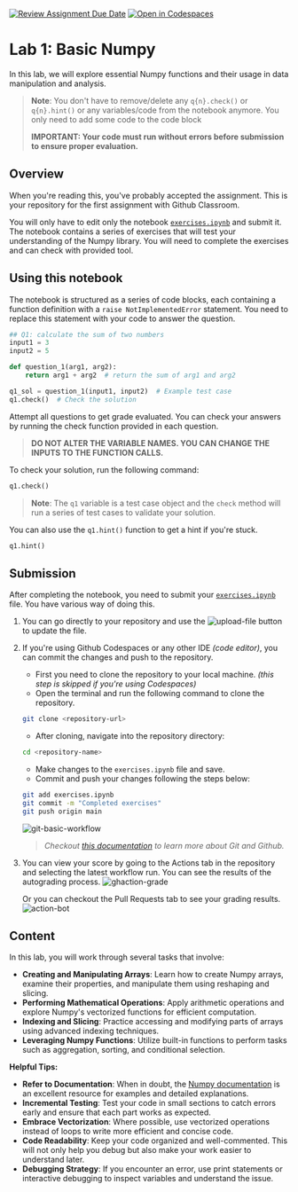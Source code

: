 [![Review Assignment Due Date](https://classroom.github.com/assets/deadline-readme-button-22041afd0340ce965d47ae6ef1cefeee28c7c493a6346c4f15d667ab976d596c.svg)](https://classroom.github.com/a/G2ew6l2g)
[![Open in Codespaces](https://classroom.github.com/assets/launch-codespace-2972f46106e565e64193e422d61a12cf1da4916b45550586e14ef0a7c637dd04.svg)](https://classroom.github.com/open-in-codespaces?assignment_repo_id=18835665)
# Lab 1: Basic Numpy

In this lab, we will explore essential Numpy functions and their usage in data manipulation and analysis.

> **Note**: You don't have to remove/delete any `q{n}.check()` or `q{n}.hint()` or any variables/code from the notebook anymore. You only need to add some code to the code block
>
>
> **IMPORTANT: Your code must run without errors before submission to ensure proper evaluation.**

## Overview

When you're reading this, you've probably accepted the assignment. This is your repository for the first assignment with Github Classroom.

You will only have to edit only the notebook [`exercises.ipynb`](exercises.ipynb) and submit it. The notebook contains a series of exercises that will test your understanding of the Numpy library. You will need to complete the exercises and can check with provided tool.

## Using this notebook

The notebook is structured as a series of code blocks, each containing a function definition with a `raise NotImplementedError` statement. You need to replace this statement with your code to answer the question.

```python
## Q1: calculate the sum of two numbers
input1 = 3
input2 = 5

def question_1(arg1, arg2):
    return arg1 + arg2  # return the sum of arg1 and arg2

q1_sol = question_1(input1, input2)  # Example test case
q1.check()  # Check the solution
```

Attempt all questions to get grade evaluated. You can check your answers by running the check function provided in each question.

> **DO NOT ALTER THE VARIABLE NAMES. YOU CAN CHANGE THE INPUTS TO THE FUNCTION CALLS.**

To check your solution, run the following command:

```python
q1.check()
```

> **Note**: The `q1` variable is a test case object and the `check` method will run a series of test cases to validate your solution.

You can also use the `q1.hint()` function to get a hint if you're stuck.

```python
q1.hint()
```

## Submission

After completing the notebook, you need to submit your [`exercises.ipynb`](exercises.ipynb) file. You have various way of doing this.

1. You can go directly to your repository and use the ![upload-file](https://github.com/user-attachments/assets/17bb42af-20f2-40de-9e64-0e64295d1d31) button to update the file.
2. If you're using Github Codespaces or any other IDE *(code editor)*, you can commit the changes and push to the repository.
    - First you need to clone the repository to your local machine. *(this step is skipped if you're using Codespaces)*
    - Open the terminal and run the following command to clone the repository.

    ```bash
    git clone <repository-url>
    ```

    - After cloning, navigate into the repository directory:

    ```bash
    cd <repository-name>
    ```

    - Make changes to the `exercises.ipynb` file and save.
    - Commit and push your changes following the steps below:

    ```bash
    git add exercises.ipynb
    git commit -m "Completed exercises"
    git push origin main
    ```

    ![git-basic-workflow](./assets/git-basic-workflow.png)

    > *Checkout [this documentation](https://docs.github.com/en/get-started/start-your-journey/git-and-github-learning-resources) to learn more about Git and Github.*

3. You can view your score by going to the Actions tab in the repository and selecting the latest workflow run. You can see the results of the autograding process.
    ![ghaction-grade](assets/autograding-github-action.png)

    Or you can checkout the Pull Requests tab to see your grading results.
    ![action-bot](assets/github-action-bot.png)

## Content

In this lab, you will work through several tasks that involve:

- **Creating and Manipulating Arrays**: Learn how to create Numpy arrays, examine their properties, and manipulate them using reshaping and slicing.
- **Performing Mathematical Operations**: Apply arithmetic operations and explore Numpy's vectorized functions for efficient computation.
- **Indexing and Slicing**: Practice accessing and modifying parts of arrays using advanced indexing techniques.
- **Leveraging Numpy Functions**: Utilize built-in functions to perform tasks such as aggregation, sorting, and conditional selection.

**Helpful Tips:**

- **Refer to Documentation**: When in doubt, the [Numpy documentation](https://numpy.org/doc/stable/) is an excellent resource for examples and detailed explanations.
- **Incremental Testing**: Test your code in small sections to catch errors early and ensure that each part works as expected.
- **Embrace Vectorization**: Where possible, use vectorized operations instead of loops to write more efficient and concise code.
- **Code Readability**: Keep your code organized and well-commented. This will not only help you debug but also make your work easier to understand later.
- **Debugging Strategy**: If you encounter an error, use print statements or interactive debugging to inspect variables and understand the issue.
